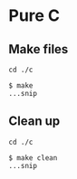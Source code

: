 # Pure C

## Make files

```console
cd ./c

$ make
...snip
```

## Clean up

```console
cd ./c

$ make clean
...snip
```

